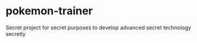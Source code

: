 # pokemon-trainer
Secret project for secret purposes to develop advanced secret technology secretly
